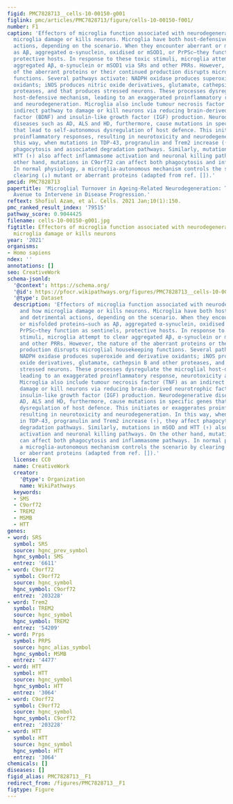```yaml
---
figid: PMC7828713__cells-10-00150-g001
figlink: pmc/articles/PMC7828713/figure/cells-10-00150-f001/
number: F1
caption: 'Effectors of microglia function associated with neurodegeneration and how
  microglia damage or kills neurons. Microglia have both host-defensive and detrimental
  actions, depending on the scenario. When they encounter aberrant or misfolded proteins—such
  as Aβ, aggregated α-synuclein, oxidised or mSOD1, or PrPSc—they function as sentinels,
  protective hosts. In response to these toxic stimuli, microglia attempt to clear
  aggregated Aβ, α-synuclein or mSOD1 via SRs and other PRRs. However, the nature
  of the aberrant proteins or their continued production disrupts microglial housekeeping
  functions. Several pathways activate: NADPH oxidase produces superoxide and derivative
  oxidants; iNOS produces nitric oxide derivatives, glutamate, cathepsin B and other
  proteases, and that produces stressed neurons. These processes dysregulate the microglial
  host-defensive mechanism, leading to an exaggerated proinflammatory response, neurotoxicity
  and neurodegeneration. Microglia also include tumour necrosis factor (TNF) as an
  indirect pathway to damage or kill neurons via reducing brain-derived neurotrophic
  factor (BDNF) and insulin-like growth factor (IGF) production. Neurodegenerative
  diseases such as AD, ALS and HD, furthermore, cause mutations in specific genes
  that lead to self-autonomous dysregulation of host defence. This initiates or exaggerates
  proinflammatory responses, resulting in neurotoxicity and neurodegeneration. In
  this way, when mutations in TDP-43, progranulin and Trem2 increase (↑), they affect
  phagocytosis and associated degradation pathways. Similarly, mutations in mSOD and
  HTT (↑) also affect inflammasome activation and neuronal killing pathways. On the
  other hand, mutations in C9orf72 can affect both phagocytosis and inflammasome pathways.
  In normal physiology, a microglia-autonomous mechanism controls the scenario by
  clearing (↓) mutant or aberrant proteins (adapted from ref. []).'
pmcid: PMC7828713
papertitle: 'Microglial Turnover in Ageing-Related Neurodegeneration: Therapeutic
  Avenue to Intervene in Disease Progression.'
reftext: Shofiul Azam, et al. Cells. 2021 Jan;10(1):150.
pmc_ranked_result_index: '79515'
pathway_score: 0.9044425
filename: cells-10-00150-g001.jpg
figtitle: Effectors of microglia function associated with neurodegeneration and how
  microglia damage or kills neurons
year: '2021'
organisms:
- Homo sapiens
ndex: ''
annotations: []
seo: CreativeWork
schema-jsonld:
  '@context': https://schema.org/
  '@id': https://pfocr.wikipathways.org/figures/PMC7828713__cells-10-00150-g001.html
  '@type': Dataset
  description: 'Effectors of microglia function associated with neurodegeneration
    and how microglia damage or kills neurons. Microglia have both host-defensive
    and detrimental actions, depending on the scenario. When they encounter aberrant
    or misfolded proteins—such as Aβ, aggregated α-synuclein, oxidised or mSOD1, or
    PrPSc—they function as sentinels, protective hosts. In response to these toxic
    stimuli, microglia attempt to clear aggregated Aβ, α-synuclein or mSOD1 via SRs
    and other PRRs. However, the nature of the aberrant proteins or their continued
    production disrupts microglial housekeeping functions. Several pathways activate:
    NADPH oxidase produces superoxide and derivative oxidants; iNOS produces nitric
    oxide derivatives, glutamate, cathepsin B and other proteases, and that produces
    stressed neurons. These processes dysregulate the microglial host-defensive mechanism,
    leading to an exaggerated proinflammatory response, neurotoxicity and neurodegeneration.
    Microglia also include tumour necrosis factor (TNF) as an indirect pathway to
    damage or kill neurons via reducing brain-derived neurotrophic factor (BDNF) and
    insulin-like growth factor (IGF) production. Neurodegenerative diseases such as
    AD, ALS and HD, furthermore, cause mutations in specific genes that lead to self-autonomous
    dysregulation of host defence. This initiates or exaggerates proinflammatory responses,
    resulting in neurotoxicity and neurodegeneration. In this way, when mutations
    in TDP-43, progranulin and Trem2 increase (↑), they affect phagocytosis and associated
    degradation pathways. Similarly, mutations in mSOD and HTT (↑) also affect inflammasome
    activation and neuronal killing pathways. On the other hand, mutations in C9orf72
    can affect both phagocytosis and inflammasome pathways. In normal physiology,
    a microglia-autonomous mechanism controls the scenario by clearing (↓) mutant
    or aberrant proteins (adapted from ref. []).'
  license: CC0
  name: CreativeWork
  creator:
    '@type': Organization
    name: WikiPathways
  keywords:
  - SMS
  - C9orf72
  - TREM2
  - MSMB
  - HTT
genes:
- word: SRS
  symbol: SRS
  source: hgnc_prev_symbol
  hgnc_symbol: SMS
  entrez: '6611'
- word: C9orf72
  symbol: C9orf72
  source: hgnc_symbol
  hgnc_symbol: C9orf72
  entrez: '203228'
- word: Trem2
  symbol: TREM2
  source: hgnc_symbol
  hgnc_symbol: TREM2
  entrez: '54209'
- word: Prps
  symbol: PRPS
  source: hgnc_alias_symbol
  hgnc_symbol: MSMB
  entrez: '4477'
- word: HTT
  symbol: HTT
  source: hgnc_symbol
  hgnc_symbol: HTT
  entrez: '3064'
- word: C9orf72
  symbol: C9orf72
  source: hgnc_symbol
  hgnc_symbol: C9orf72
  entrez: '203228'
- word: HTT
  symbol: HTT
  source: hgnc_symbol
  hgnc_symbol: HTT
  entrez: '3064'
chemicals: []
diseases: []
figid_alias: PMC7828713__F1
redirect_from: /figures/PMC7828713__F1
figtype: Figure
---
```

